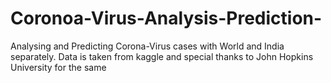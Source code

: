 # Coronoa-Virus-Analysis-Prediction-
Analysing and Predicting Corona-Virus cases with World and India separately. Data is taken from kaggle and special thanks to John Hopkins University for the same
